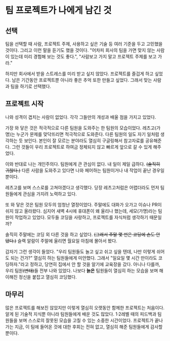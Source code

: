 # 팀 프로젝트가 나에게 남긴 것

## 선택

팀을 선택할 때 사람, 프로젝트 주제, 사용하고 싶은 기술 등 여러 기준을 두고 고민했을 것이다. 그리고 이런 말을 듣기도 했을 것이다. "어차피 회사의 팀을 가면 맞지 않는 사람이 있는데 미리 경험해 보는 것도 좋다.", "사람보고 가지 말고 프로젝트 주제를 보고 가라." 

하지만 회사에서 받을 스트레스를 미리 받고 싶지 않았다. 프로젝트를 즐겁게 하고 싶었다. 남은 기간동안 프로젝트뿐 아니라 좋은 추억 또한 만들고 싶었다. 그래서 맞는 사람과 팀을 하기로 선택했다.

## 프로젝트 시작

나와 성격이 겹치는 사람이 없었다. 각각 그들만의 개성과 배울 점을 가지고 있었다. 

가장 와 닿은 것은 적극적으로 다른 팀원을 도와주는 한 팀원의 모습이었다. 레츠고(가명)는 누군가 문제를 맞닥뜨리면 적극적으로 도와준다. 다른 팀원의 일도 자기 일처럼 생각하는 듯 보인다. 본인이 잘 모르는 분야라도 열심히 구글링해서 참고자료를 공유해준다. 그런 것들이 우리 프로젝트로 하여금 정체되지 않고 빠르게 앞으로 갈 수 있게 해주었다.

이와 반대로 나는 개인주의다. 팀원에게 큰 관심이 없다. 내 일이 제일 급하다. ~~(솔직히 귀찮다.)~~ 다른 사람을 도와주고 있다면 나와 페어하는 팀원이거나 내 작업이 끝난 경우일 뿐이다.

레츠고를 보며 스스로를 고쳐야겠다고 생각했다. 당장 레츠고처럼은 어렵더라도 먼저 팀원들에게 관심을 가지려 노력하고 있다.

또 와 닿은 것은 팀원 모두의 엄청난 열정이었다. 주말에도 대화가 오가고 이슈나 PR이 쉬지 않고 올라왔다. 심지어 새벽 4시에 휴대폰이 왜 울리나 했는데, 세모(가명)라는 팀원이 작업하고 있었다. 모두들 코딩을 사랑하고, 프로젝트를 자식처럼 생각하기 때문일까?

솔직히 주말에는 코딩 외 다른 것을 하고 싶었다. ~~(그래서 주말 몇 번은 코딩에 손도 안 댔다.)~~ 슬랙 알람이 주말에 울리면 월요일 아침에 몰아서 봤다.

갑자기 그런 생각이 들었다. "우리 팀원들도 놀고 싶고 쉬고 싶을 텐데, 나만 이렇게 쉬어도 되는 건가?" 열심히 하는 팀원들에게 미안했다. 그래서 "일요일 몇 시간 만이라도 코딩하자."라고 정하고, 당연히 집에서 안 할 것을 알기에 교육장을 갔다. 아니나 다를까, 우리 팀원~~(변태)~~들 전부 나와 있었다. 나보다 **늙은** 팀원들이 열심히 하는 모습을 보며 해이해진 정신을 붙잡고 열심히 코딩했다.

## 마무리

많은 프로젝트를 해보진 않았지만 이렇게 열심히 오랫동안 함께한 프로젝트는 처음이다. 알게 된 기술적 지식뿐 아니라 팀원들에게 배운 것도 많았다. 1·2레벨 때의 피드백과 팀원들을 보며 스스로의 잘못된 모습을 고칠 수 있는 소중한 시간이었다. 프로젝트가 끝나가는 지금, 이 팀에 들어온 것에 대한 후회는 전혀 없고, 열심히 해준 팀원들에게 감사할 뿐이다.